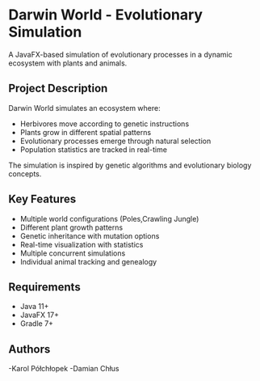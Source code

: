 # Darwin World - Evolutionary Simulation

A JavaFX-based simulation of evolutionary processes in a dynamic ecosystem with plants and animals.

## Project Description
Darwin World simulates an ecosystem where:
- Herbivores move according to genetic instructions
- Plants grow in different spatial patterns
- Evolutionary processes emerge through natural selection
- Population statistics are tracked in real-time

The simulation is inspired by genetic algorithms and evolutionary biology concepts.

## Key Features
- Multiple world configurations (Poles,Crawling Jungle)
- Different plant growth patterns
- Genetic inheritance with mutation options
- Real-time visualization with statistics
- Multiple concurrent simulations
- Individual animal tracking and genealogy

## Requirements
- Java 11+
- JavaFX 17+
- Gradle 7+

## Authors
-Karol Półchłopek
-Damian Chłus
